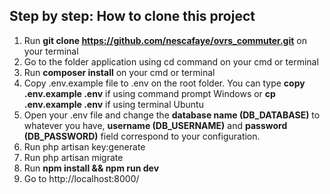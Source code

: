<h2>Step by step: How to clone this project</h2>

1. Run <b>git clone https://github.com/nescafaye/ovrs_commuter.git</b> on your terminal
2. Go to the folder application using cd command on your cmd or terminal
3. Run **composer install** on your cmd or terminal
4. Copy .env.example file to .env on the root folder. You can type **copy .env.example .env** if using command prompt Windows or **cp .env.example .env** if using terminal Ubuntu
5. Open your .env file and change the **database name (DB_DATABASE)** to whatever you have, **username (DB_USERNAME)** and **password (DB_PASSWORD)** field correspond to your configuration.
8. Run php artisan key:generate
9. Run php artisan migrate
10. Run **npm install && npm run dev**
11. Go to http://localhost:8000/

